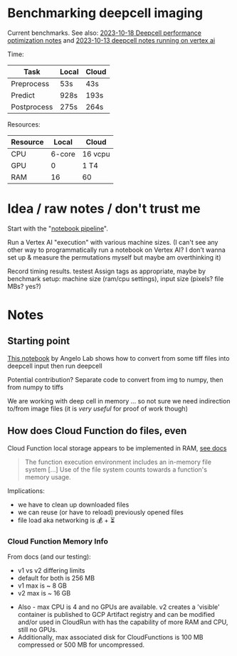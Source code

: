 
# Benchmarking deepcell imaging

Current benchmarks. See also: [2023-10-18 Deepcell performance optimization notes](https://docs.google.com/document/d/1LVOktQ9RAAn5jjYhDpH_OSoDLtSdHc0-3BcaclNnvO4/edit) and [2023-10-13 deepcell notes running on vertex ai](https://docs.google.com/document/d/1aMqO9H09AEsqOqfJ27byvRA3wmLuxdqy6kuwQMnTmhA/edit)

Time:

| Task | Local | Cloud |
| ---- | ----- | ----- |
| Preprocess | 53s | 43s |
| Predict | 928s | 193s |
| Postprocess | 275s | 264s |

Resources:

| Resource | Local | Cloud |
| -------- | ----- | ----- |
| CPU |  6-core | 16 vcpu |
| GPU | 0 | 1 T4 | 
| RAM | 16 | 60 |

# Idea / raw notes / don't trust me

Start with the "[notebook pipeline](../notebooks/README.md)".

Run a Vertex AI "execution" with various machine sizes. (I can't see any other way to programmatically run a notebook on Vertex AI? I don't wanna set up & measure the permutations myself but maybe am overthinking it)

Record timing results.
testest
Assign tags as appropriate, maybe by benchmark setup: machine size (ram/cpu settings), input size (pixels? file MBs? yes?)

# Notes

## Starting point

[This notebook](https://github.com/angelolab/ark-analysis/blob/main/templates/1_Segment_Image_Data.ipynb) by Angelo Lab shows how to convert from some tiff files into deepcell input then run deepcell

Potential contribution? Separate code to convert from img to numpy, then from numpy to tiffs

We are working with deep cell in memory … so not sure we need indirection to/from image files (it is *very useful* for proof of work though)

## How does Cloud Function do files, even

Cloud Function local storage appears to be implemented in RAM, [see docs](https://cloud.google.com/functions/docs/concepts/execution-environment#memory-file-system)

> The function execution environment includes an in-memory file system [...] Use of the file system counts towards a function's memory usage.

Implications:

- we have to clean up downloaded files
- we can reuse (or have to reload) previously opened files
- file load aka networking is 💰 + ⏳

### Cloud Function Memory Info

From docs (and our testing):
- v1 vs v2 differing limits
- default for both is 256 MB
- v1 max is ~ 8 GB
- v2 max is ~ 16 GB

* Also - max CPU is 4 and no GPUs are available. v2 creates a 'visible' container is published to GCP Artifact registry and can be modified and/or used in CloudRun with has the capability of more RAM and CPU, still no GPUs.
* Additionally, max associated disk for CloudFunctions is 100 MB compressed or 500 MB for uncompressed.

